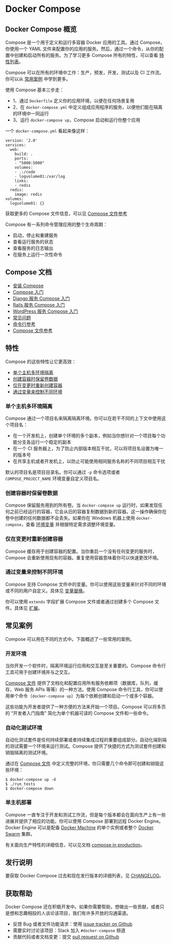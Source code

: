 # Docker Compose

## Docker Compose 概览

Compose 是一个用于定义和运行多容器 Docker 应用的工具。通过 Compose，你使用一个 YAML 文件来配置你的应用的服务。然后，通过一个命令，从你的配置中创建和启动所有的服务。为了学习更多 Compose 所有的特性，可以查看 [特性列表](https://docs.docker.com/compose/#features)。

Compose 可以在所有的环境中工作：生产，预发，开发，测试以及 CI 工作流。你可以从 [常用案例](https://docs.docker.com/compose/#common-use-cases) 中学到更多。

使用 Compose 基本三步走：

+ 1、通过 `Dockerfile` 定义你的应用环境，以便在任何场景复用
+ 2、在 `docker-compose.yml` 中定义组成应用程序的服务，以便他们能在隔离的环境中一同运行
+ 3、运行 `docker-compose up`，Compose 启动和运行你整个应用

一个 `docker-compose.yml` 看起来像这样：

```
version: '2.0'
services:
  web:
    build: .
    ports:
    - "5000:5000"
    volumes:
    - .:/code
    - logvolume01:/var/log
    links:
    - redis
  redis:
    image: redis
volumes:
  logvolume01: {}
```

获取更多的 Compose 文件信息，可以见 [Compose 文件参考](https://docs.docker.com/compose/compose-file/)

Compose 有一系列命令管理应用的整个生命周期：

+ 启动，停止和重建服务
+ 查看运行服务的状态
+ 查看服务的日志输出
+ 在服务上运行一次性命令

## Compose 文档

+ [安装 Compose](https://docs.docker.com/compose/install/)
+ [Compose 入门](https://docs.docker.com/compose/gettingstarted/)
+ [Django 服务 Compose 入门](https://docs.docker.com/compose/django/)
+ [Rails 服务 Compose 入门](https://docs.docker.com/compose/rails/)
+ [WordPress 服务 Compose 入门](https://docs.docker.com/compose/wordpress/)
+ [常见问题](https://docs.docker.com/compose/faq/)
+ [命令行参考](https://docs.docker.com/compose/reference/)
+ [Compose 文件参考](https://docs.docker.com/compose/compose-file/)

## 特性

Compose 的这些特性让它更高效：

+ [单个主机多环境隔离](https://docs.docker.com/compose/#multiple-isolated-environments-on-a-single-host)
+ [创建容器时保留卷数据](https://docs.docker.com/compose/#preserve-volume-data-when-containers-are-created)
+ [仅在变更时重新创建容器](https://docs.docker.com/compose/#only-recreate-containers-that-have-changed)
+ [通过变量来控制不同环境](https://docs.docker.com/compose/#variables-and-moving-a-composition-between-environments)

### 单个主机多环境隔离

Compose 通过一个项目名来隔离隔离环境。你可以在若干不同的上下文中使用这个项目名：

+ 在一个开发机上，创建单个环境的多个副本，例如当你想针对一个项目每个功能分支各运行一个稳定的副本
+ 在一个 CI 服务器上，为了防止内部版本相互干扰，可以将项目名设置为唯一的版本号
+ 在共享主机或者开发机上，以防止可能使用相同服务名称的不同项目相互干扰

默认的项目名是项目目录名。你可以通过 `-p` 命令选项或者 `COMPOSE_PROJECT_NAME` 环境变量自定义项目名。

### 创建容器时保留卷数据

Compose 保留服务用到的所有卷。当 `docker-compose up` 运行时，如果发现任何之前已经运行的容器，它会从旧的容器复制数据到新的容器。这一操作确保你在卷中创建的任何数据都不会丢失。如果你在 Windows 机器上使用 `docker-compose`，查看 [环境变量](https://docs.docker.com/compose/reference/envvars/) 并根据特定需求调整环境变量。

### 仅在变更时重新创建容器

Compose 缓存用于创建容器的配置。当你重启一个没有任何变更的服务时，Compose 会重新使用现有的容器。重复使用容器意味着你可以快速更改环境。

### 通过变量来控制不同环境

Compose 支持 Compose 文件中的变量。你可以使用这些变量来针对不同的环境或不同的用户自定义。具体见 [变量替换](https://docs.docker.com/compose/compose-file/#variable-substitution)。

你可以使用 `extends` 字段扩展 Compose 文件或者通过创建多个 Compose 文件。具体见 [扩展](https://docs.docker.com/compose/extends/)。

## 常见案例

Compose 可以用在不同的方式中。下面概述了一些常用的案例。

### 开发环境

当你开发一个软件时，隔离环境运行应用和交互是至关重要的。Compose 命令行工具可用于创建环境并与之交互。

[Compose 文件](https://docs.docker.com/compose/compose-file/) 提供了文档化和配置应用所有服务依赖项（数据库，队列，缓存，Web 服务 APIs 等等）的一种方法。使用 Compose 命令行工具，你可以使用单个命令（`docker-compose up`）为每个依赖创建和启动一个或多个容器。

这些功能为开发者提供了一种方便的方法来开始一个项目。Compose 可以将多页的 “开发者入门指南” 简化为单个机器可读的 Compose 文件和一些命令。

### 自动化测试环境

自动化测试套件是任何持续部署或者持续集成过程的重要组成部分。自动化端到端的测试需要一个环境来运行测试。Compose 提供了快捷的方式为测试套件创建和销毁隔离的测试环境。

通过在 [Compose 文件](https://docs.docker.com/compose/compose-file/) 中定义完整的环境，你只需要几个命令即可创建和销毁这些环境：

```
$ docker-compose up -d
$ ./run_tests
$ docker-compose down
```

### 单主机部署

Compose 一直专注于开发和测试工作流，但是每个版本都会在面向生产上有一些进展并提供了相应的功能。你可以使用 Compose 部署到远程 Docker Engine。Docker Engine 可以是配备 [Docker Machine](https://docs.docker.com/machine/overview/) 的单个实例或者整个 [Docker Swarm](https://docs.docker.com/engine/swarm/) 集群。

有关面向生产特性的详细信息，可以见文档 [compose in production](https://docs.docker.com/compose/production/)。

## 发行说明

要获取 Docker Compose 过去和现在发行版本的详细列表，见 [CHANGELOG](https://github.com/docker/compose/blob/master/CHANGELOG.md)。

## 获取帮助

Docker Compose 还在积极开发中。如果你需要帮助，想做出一些贡献，或者只是想和志趣相投的人谈论该项目，我们有许多开放的沟通渠道。

+ 反馈 Bug 或者文件功能请求：使用 [issue tracker on Github](https://github.com/docker/compose/issues)
+ 需要实时讨论该项目：Slack 加入 `#docker-compose` 频道
+ 贡献代码或者文档变更：提交 [pull request on Github](https://github.com/docker/compose/pulls)
